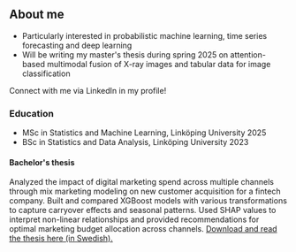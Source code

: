## About me
- Particularly interested in probabilistic machine learning, time series forecasting and deep learning
- Will be writing my master's thesis during spring 2025 on attention-based multimodal fusion of X-ray images and tabular data for image classification

Connect with me via LinkedIn in my profile!

### Education
- MSc in Statistics and Machine Learning, Linköping University 2025
- BSc in Statistics and Data Analysis, Linköping University 2023

#### Bachelor's thesis
Analyzed the impact of digital marketing spend across multiple channels through mix marketing modeling on new customer acquisition for a fintech company. Built and compared XGBoost models with various transformations to capture carryover effects and seasonal patterns. Used SHAP values to interpret non-linear relationships and provided recommendations for optimal marketing budget allocation across channels.
[Download and read the thesis here (in Swedish).](https://github.com/Johhed15/Bachelor-Thesis/blob/main/KANDIDAT.pdf)
